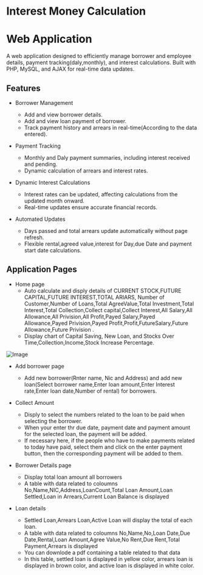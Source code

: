 # Interest Money Calculation 
# Web Application

A web application designed to efficiently manage borrower and employee details, payment tracking(daly,monthly), and interest calculations. Built with PHP, MySQL, and AJAX for real-time data updates.

## Features

+ Borrower Management
    + Add and view borrower details.
    + Add and view loan payment of borrower.
    + Track payment history and arrears in real-time(According to the data entered).

+ Payment Tracking
    + Monthly and Daly payment summaries, including interest received and pending.
    + Dynamic calculation of arrears and interest rates.
 

+ Dynamic Interest Calculations
    + Interest rates can be updated, affecting calculations from the updated month onward.
    + Real-time updates ensure accurate financial records.

+ Automated Updates
    + Days passed and total arrears update automatically without page refresh.
    + Flexible rental,agreed value,interest for Day,due Date and payment start date calculations.

## Application Pages
+ Home page
    + Auto calculate and disply details of CURRENT STOCK,FUTURE CAPITAL,FUTURE INTEREST,TOTAL ARIARS, Number of Customer,Number of Loans,Total AgreeValue,Total Investment,Total Interest,Total Collection,Collect capital,Collect Interest,All Salary,All Allowance,All Privision,All Profit,Payed Salary,Payed Allowance,Payed Privision,Payed Profit,Profit,FutureSalary,Future Allowance,Future Privision .
    + Display chart of Capital Saving, New Loan, and Stocks Over Time,Collection,Income,Stock Increase Percentage.

![Image](https://github.com/user-attachments/assets/dc63ca01-6ab3-4aac-8aec-8d353c93ed79)

+ Add borrower page
    + Add new borrower(Rnter name, Nic and Address) and add new loan(Select borrower name,Enter loan amount,Enter Interest rate,Enter loan date,Number of rental) for borrowers.

+ Collect Amount
    + Disply to select the numbers related to the loan to be paid when selecting the borrower.
    + When your enter thr due date, payment date and payment amount for the selected loan, the payment will be added.
    + If necessary here, if the people who have to make payments related to today have paid, select them and click on the enter payment button, then the corresponding payment will be added to them.
 
+ Borrower Details page
    + Display total loan amount all borrowers
    + A table with data related to coloumns No,Name,NIC,Address,LoanCount,Total Loan Amount,Loan Settled,Loan in Arrears,Current Loan Balance is displayed
  
+ Loan details
    + Settled Loan,Arrears Loan,Active Loan will display the total of each loan.
    +  A table with data related to coloumns No,Name,No,Loan Date,Due Date,Rental,Loan Amount,Agree Value,No Rent,Due Rent,Total Payment,Arrears is displayed
    +  You can downlode a pdf containing a table related to that data
    +  In this table, settled loan is displayed in yellow color, arrears loan is displayed in brown color, and active loan is displayed in white color.
 
